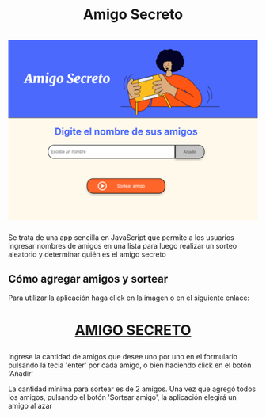 <div align="center">
    <h1 align="center"> Amigo Secreto
    <br />
    <br />
    <a href="https://ezef86.github.io/amigo-secreto/">
      <img src="./image.png" alt="Imagen página web">
    </a>
    </h1>
</div>

<p align="left"> Se trata de una app sencilla en JavaScript que permite a los usuarios ingresar nombres de amigos en una lista para luego realizar un sorteo aleatorio y determinar quién es el amigo secreto </p>

## Cómo agregar amigos y sortear

<p align="left"> Para utilizar la aplicación haga click en la imagen o en el siguiente enlace: </p>

<h1 align="center">

[AMIGO SECRETO](https://ezef86.github.io/amigo-secreto/)

</h1>

<p align="left"> Ingrese la cantidad de amigos que desee uno por uno en el formulario pulsando la tecla 'enter' por cada amigo, o bien haciendo click en el botón 'Añadir'</p>

<p align="left"> La cantidad mínima para sortear es de 2 amigos. Una vez que agregó todos los amigos, pulsando el botón 'Sortear amigo', la aplicación elegirá un amigo al azar</p>